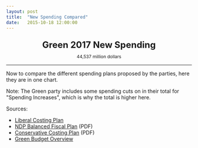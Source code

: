 ```yaml
---
layout: post
title:  "New Spending Compared"
date:   2015-10-18 12:00:00
---
```


<div id="compSpendingChart"></div>
<div id="compSpendingTip">
	<p id="tipTop"><strong><span id="tipParty">Green 2017</span> New Spending</strong></p>
	<p class="tipInfo"><span id="tipVal">44,537 million dollars</span></p>
</div>

* * *

Now to compare the different spending plans proposed by the parties, here they are in one chart.

Note: The Green party includes some spending cuts on in their total for "Spending Increases", which is why the total is higher here.

Sources:

- [Liberal Costing Plan](http://www.liberal.ca/costing-plan/)
- [NDP Balanced Fiscal Plan](http://xfer.ndp.ca/2015/2015-Full-Platform-EN.pdf) (PDF)
- [Conservative Costing Plan](http://www.conservative.ca/media/plan/costing-plan.pdf) (PDF)
- [Green Budget Overview](http://www.greenparty.ca/en/budget)

<style>

#compSpendingChart text {
  font-size: 10px;
}
#compSpendingChart .axis path,
#compSpendingChart .axis line {
  fill: none;
  stroke: #000;
  shape-rendering: crispEdges;
}

#compSpendingChart .axis--y path {
  display: none;
}

#compSpendingChart .data {
  fill: none;
  stroke: #aaa;
  stroke-linejoin: round;
  stroke-linecap: round;
  stroke-width: 1.5px;
}

#compSpendingChart .budget--hover {
  stroke: #000 !important;
}

#compSpendingChart .liberal {
  stroke: #d6191f;
}

#compSpendingChart .conservative {
  stroke: #0b6aaa;
}

#compSpendingChart .green {
  stroke: #3d9c34;
}

#compSpendingChart .ndp {
  stroke: #f37122;
}

#compSpendingChart .focus text {
  text-anchor: middle;
  text-shadow: 0 1px 0 #fff, 1px 0 0 #fff, 0 -1px 0 #fff, -1px 0 0 #fff;
}

#compSpendingChart .voronoi path {
  fill: none;
  pointer-events: all;
}

#compSpendingChart .voronoi--show path {
  stroke: red;
  stroke-opacity: .2;
}

#compSpendingTip {
	display: block;
	margin-bottom: 15px;
  pointer-events: none;
	text-align: center;
}

#compSpendingTip #tipTop {
	font-size: 24px;
  margin-bottom: 10px !important;
}

#compSpendingTip .tipInfo {
  font-size: 12px;
  margin: 0;
}

.hidden {
	display: none;
}

</style>

<script>

partyBals();

function partyBals() {
  var years,
      yearFormat = d3.time.format("%Y");
			
	var numFormat = d3.format(",.0");

  var margin = {top: 10, right: 20, bottom: 30, left: 50},
      width = 740 - margin.left - margin.right,
      height = 300 - margin.top - margin.bottom;

  var x = d3.time.scale()
      .range([0, width]);

  var y = d3.scale.linear()
      .range([height, 0]);

  var voronoi = d3.geom.voronoi()
      .x(function(d) { return x(d.date); })
      .y(function(d) { return y(d.value); })
      .clipExtent([[-margin.left, -margin.top], [width + margin.right, height + margin.bottom]]);

  var line = d3.svg.line()
      .x(function(d) { return x(d.date); })
      .y(function(d) { return y(d.value); });

  var svg = d3.select("#compSpendingChart").append("svg")
      .attr("class", "budgetPlotted")
      .attr("width", width + margin.left + margin.right)
      .attr("height", height + margin.top + margin.bottom)
    .append("g")
      .attr("transform", "translate(" + margin.left + "," + margin.top + ")");

  d3.csv("{{ site.baseurl }}/data/2015/10/18/total_spending.csv", type, function(error, data) {
		
		console.log(data);
    x.domain(d3.extent(years));
    y.domain([d3.min(data, function(c) { 
        return d3.min(c.values, function(d) { return d.value; }); 
      }), 
      55000]).nice();

    svg.append("g")
        .attr("class", "axis axis--x")
        .attr("transform", "translate(0," + height + ")")
        .call(d3.svg.axis()
			.ticks(4)
          .scale(x)
          .orient("bottom"));

    svg.append("g")
        .attr("class", "axis axis--y")
        .call(d3.svg.axis()
          .scale(y)
          .orient("left"))
			  .append("text")
			    .attr("transform", "rotate(-90)")
			    .attr("y", 6)
			    .attr("dy", ".71em")
			    .style("text-anchor", "end")
			    .text("Millions");

    svg.append("g")
      .selectAll("path")
        .data(data)
      .enter().append("path")
        .attr("d", function(d) { d.line = this; return line(d.values); })
				.attr("class", function(d) {
					return "data " + d.name.toLowerCase();
				});

    var focus = svg.append("g")
        .attr("transform", "translate(-100,-100)")
        .attr("class", "focus");

    focus.append("circle")
        .attr("r", 3.5);

    focus.append("text")
        .attr("y", -10);

    var voronoiGroup = svg.append("g")
        .attr("class", "voronoi");

    voronoiGroup.selectAll("path")
      .data(voronoi(d3.nest()
        .key(function(d) { return x(d.date) + "," + y(d.value); })
        .rollup(function(v) { return v[0]; })
        .entries(d3.merge(data.map(function(d) { return d.values; })))
        .map(function(d) { return d.values; })))
      .enter().append("path")
        .attr("d", function(d) { return "M" + d.join("L") + "Z"; })
        .datum(function(d) { return d.point; })
        .on("mouseover", mouseover)
        .on("mouseout", mouseout);

    function mouseover(d) {
      d3.select("#compSpendingTip").select("#tipParty")
				.text(d.budget.name + " " + d.date.getFullYear());
				
      d3.select("#compSpendingTip").select("#tipVal")
				.text(numFormat(Math.abs(d.value)) + " million dollars ");

      d3.select(d.budget.line).classed("budget--hover", true);
      d.budget.line.parentNode.appendChild(d.budget.line);
      focus.attr("transform", "translate(" + x(d.date) + "," + y(d.value) + ")");
    }

    function mouseout(d) {
      d3.select(d.budget.line).classed("budget--hover", false);
      focus.attr("transform", "translate(-100,-100)");
    }
  });

  function type(d, i) {
		console.log(d);
    if (!i) years = Object.keys(d).map(yearFormat.parse).filter(Number);
    var budget = {
      name: d.Party,
      values: null
    };
    budget.values = years.map(function(m) {
      return {
        budget: budget,
        date: m,
        value: (+d[yearFormat(m)])
      };
    });
    return budget;
  }
}

</script>